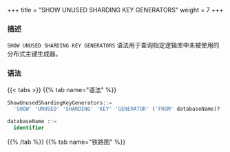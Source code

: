 +++
title = "SHOW UNUSED SHARDING KEY GENERATORS"
weight = 7
+++

### 描述

`SHOW UNUSED SHARDING KEY GENERATORS` 语法用于查询指定逻辑库中未被使用的分布式主键生成器。

### 语法

{{< tabs >}}
{{% tab name="语法" %}}
```sql
ShowUnusedShardingKeyGenerators::=
  'SHOW' 'UNUSED' 'SHARDING' 'KEY' 'GENERATOR' ('FROM' databaseName)?

databaseName ::=
  identifier
```
{{% /tab %}}
{{% tab name="铁路图" %}}
<iframe frameborder="0" name="diagram" id="diagram" width="100%" height="100%"></iframe>
{{% /tab %}}
{{< /tabs >}}

### 补充说明

- 未指定 `databaseName` 时，默认是当前使用的 `DATABASE`。 如果也未使用 `DATABASE` 则会提示 `No database selected`。

### 返回值说明

| 列                      | 说明                 |
| -----------------------| ---------------------|
| name                   | 分布式主键生成器名称    |
| type                   | 分布式主键生成器类型    |
| props                  | 分布式主键生成器参数    |

### 示例

- 查询指定逻辑库中未被使用的分布式主键生成器

```sql
SHOW UNUSED SHARDING KEY GENERATORS FROM sharding_db;
```

```sql
mysql> SHOW UNUSED SHARDING KEY GENERATORS FROM sharding_db;
+-------------------------+-----------+-------+
| name                    | type      | props |
+-------------------------+-----------+-------+
| snowflake_key_generator | snowflake |       |
+-------------------------+-----------+-------+
1 row in set (0.01 sec)
```

- 查询当前逻辑库中未被使用的分布式主键生成器

```sql
SHOW UNUSED SHARDING KEY GENERATORS;
```

```sql
mysql> SHOW UNUSED SHARDING KEY GENERATORS;
+-------------------------+-----------+-------+
| name                    | type      | props |
+-------------------------+-----------+-------+
| snowflake_key_generator | snowflake |       |
+-------------------------+-----------+-------+
1 row in set (0.02 sec)
```

### 保留字

`SHOW`、`UNUSED`、 `SHARDING`、`KEY`、`GENERATORS`、`FROM`

### 相关链接

- [保留字](/cn/user-manual/shardingsphere-proxy/distsql/syntax/reserved-word/)

